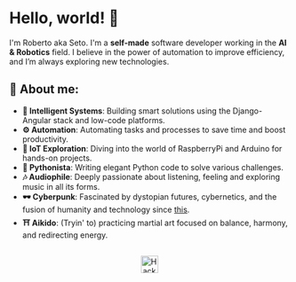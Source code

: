 # Hello, world! 🖖

I'm Roberto aka Seto. I'm a **self-made** software developer working in the **AI & Robotics** field.
I believe in the power of automation to improve efficiency, and I’m always exploring new technologies.

## 🚀 About me:
- **🤖 Intelligent Systems**: Building smart solutions using the Django-Angular stack and low-code platforms.
- **⚙️ Automation**: Automating tasks and processes to save time and boost productivity.
- **🌱 IoT Exploration**: Diving into the world of RaspberryPi and Arduino for hands-on projects.
- **🐍 Pythonista**: Writing elegant Python code to solve various challenges.
- **🎶 Audiophile**: Deeply passionate about listening, feeling and exploring music in all its forms.
- **🕶 Cyberpunk**: Fascinated by dystopian futures, cybernetics, and the fusion of humanity and technology since [this](https://en.wikipedia.org/wiki/Neuromancer).
- **⛩️ Aikido**: (Tryin' to) practicing martial art focused on balance, harmony, and redirecting energy.

##

<p align="center">
  <a href="http://www.catb.org/hacker-emblem/">
    <img width="31" height="31" src="http://www.catb.org/hacker-emblem/glider.png" alt="Hacker Emblem">
  </a>
</p>
